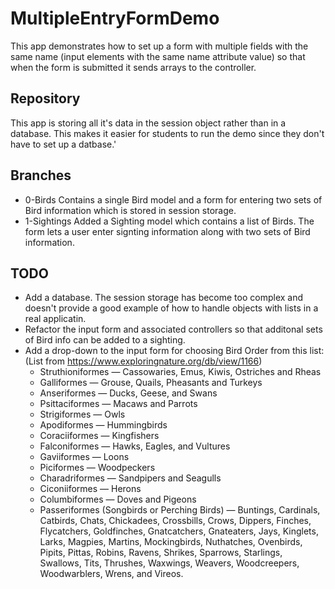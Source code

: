 # MultipleEntryFormDemo
This app demonstrates how to set up a form with multiple fields with the same name (input elements with the same name attribute value)
so that when the form is submitted it sends arrays to the controller.

## Repository
This app is storing all it's data in the session object rather than in a database. This makes it easier for students to run the demo since they don't have to set up a datbase.'

## Branches
- 0-Birds
  Contains a single Bird model and a form for entering two sets of Bird information which is stored in session storage.
- 1-Sightings
  Added a Sighting model which contains a list of Birds. The form lets a user enter signting information along with two sets of Bird information.
  
## TODO
- Add a database. The session storage has become too complex and doesn't provide a good example of how to handle objects with lists in a real applicatin.
- Refactor the input form and associated controllers so that additonal sets of Bird info can be added to a sighting.
- Add a drop-down to the input form for choosing Bird Order from this list:  
  (List from https://www.exploringnature.org/db/view/1166)
  - Struthioniformes — Cassowaries, Emus, Kiwis, Ostriches and Rheas
  - Galliformes — Grouse, Quails, Pheasants and Turkeys
  - Anseriformes — Ducks, Geese, and Swans
  - Psittaciformes — Macaws and Parrots
  - Strigiformes — Owls
  - Apodiformes — Hummingbirds
  - Coraciiformes — Kingfishers
  - Falconiformes — Hawks, Eagles, and Vultures
  - Gaviiformes — Loons
  - Piciformes — Woodpeckers
  - Charadriformes — Sandpipers and Seagulls
  - Ciconiiformes — Herons
  - Columbiformes — Doves and Pigeons
  - Passeriformes (Songbirds or Perching Birds) — Buntings, Cardinals, Catbirds, Chats, Chickadees, Crossbills, Crows, Dippers, Finches, Flycatchers, Goldfinches, Gnatcatchers, Gnateaters, Jays, Kinglets, Larks, Magpies, Martins, Mockingbirds, Nuthatches, Ovenbirds, Pipits, Pittas, Robins, Ravens, Shrikes, Sparrows, Starlings, Swallows, Tits, Thrushes, Waxwings, Weavers, Woodcreepers, Woodwarblers, Wrens, and Vireos.
  
